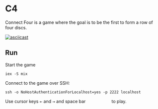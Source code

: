 # C4

Connect Four is a game where the goal is to be the first to form a row of four discs.


[![asciicast](https://asciinema.org/a/cQ1X31RieLSPtCXNEz7IqdsEk.svg)](https://asciinema.org/a/cQ1X31RieLSPtCXNEz7IqdsEk)


## Run

Start the game

```shell
iex -S mix
```

Connect to the game over SSH:

```shell
ssh -o NoHostAuthenticationForLocalhost=yes -p 2222 localhost
```

Use cursor keys <kbd>←</kbd> and <kbd>→</kbd> and space bar <kbd>&nbsp;&nbsp;&nbsp;&nbsp;&nbsp;&nbsp;&nbsp;&nbsp;&nbsp;</kbd> to play.
